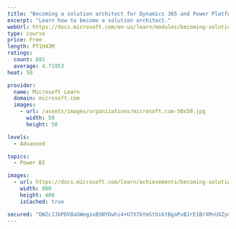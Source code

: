 ```yaml
---
title: "Becoming a solution architect for Dynamics 365 and Power Platform"
excerpt: "Learn how to become a solution architect."
webUrl: https://docs.microsoft.com/en-us/learn/modules/becoming-solution-architect/
type: course
price: Free
length: PT1H43M
ratings:
  count: 681
  average: 4.71953
heat: 50

provider:
  name: Microsoft Learn
  domain: microsoft.com
  images:
    - url: /assets/images/organizations/microsoft.com-50x50.jpg
      width: 50
      height: 50

levels:
  - Advanced

topics:
  - Power BI

images:
  - url: https://docs.microsoft.com/learn/achievements/becoming-solution-architect-social.png
    width: 800
    height: 400
    isCached: true

secured: "DW2cJJbPDV8aGWegsxBSNYDwhi4+U7X7kYmStOiktBgaPvBJrE1BrXM+UXZydJwQfU1s83PjqgYWnMrpaTHYALPEAXaVkCxVqiYvGBSKY93RUvSAxJoUSCqnN8qULFCKUvQAKRMjMNGH3tNt8wqgapo5JuZxT6O6wqh3IO2WDak9jZB/hsoGrq2c0e507svdLoT5YXnrp4HG/IXIA2o9cy93vU0jGr7q93U2tdskqbD0ooGGbQljNGgbj+KniEdosdpQPWgz3wV172bydy5fJwQxPIWOR7zt1y5A0AV7DEeHAGF/Ceq5chCvZ+F8Izg2ee0c16YeUr90RgW6hC8izrn9EgiIYkAhymnYiVG1RHn1zpT2tt4/A/wwaTlCHfjIm29QuhM+RYRh64BFPRT/yn1EIW6qJqxSoA2Kqa8mBng=;ruXdTE2gowdQZ2llP9b2Rg=="
---
```


